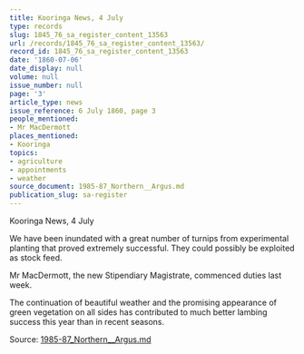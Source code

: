 ```yaml
---
title: Kooringa News, 4 July
type: records
slug: 1845_76_sa_register_content_13563
url: /records/1845_76_sa_register_content_13563/
record_id: 1845_76_sa_register_content_13563
date: '1860-07-06'
date_display: null
volume: null
issue_number: null
page: '3'
article_type: news
issue_reference: 6 July 1860, page 3
people_mentioned:
- Mr MacDermott
places_mentioned:
- Kooringa
topics:
- agriculture
- appointments
- weather
source_document: 1985-87_Northern__Argus.md
publication_slug: sa-register
---
```


Kooringa News, 4 July

We have been inundated with a great number of turnips from experimental planting that proved extremely successful.  They could possibly be exploited as stock feed.

Mr MacDermott, the new Stipendiary Magistrate, commenced duties last week.

The continuation of beautiful weather and the promising appearance of green vegetation on all sides has contributed to much better lambing success this year than in recent seasons.

Source: [1985-87_Northern__Argus.md](/downloads/markdown/1985-87_Northern__Argus.md)
